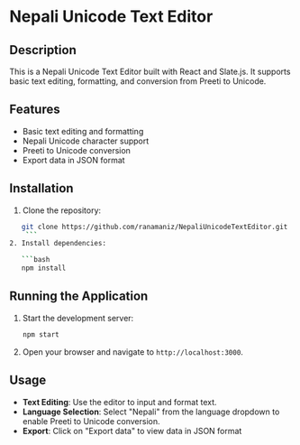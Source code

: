 # Nepali Unicode Text Editor

## Description

This is a Nepali Unicode Text Editor built with React and Slate.js. It supports basic text editing, formatting, and conversion from Preeti to Unicode.

## Features

- Basic text editing and formatting
- Nepali Unicode character support
- Preeti to Unicode conversion
- Export data in JSON format

## Installation

1. Clone the repository:

````bash
   git clone https://github.com/ranamaniz/NepaliUnicodeTextEditor.git
    ```
2. Install dependencies:

   ```bash
   npm install
````

## Running the Application

1. Start the development server:

   ```bash
   npm start
   ```

2. Open your browser and navigate to `http://localhost:3000`.

## Usage

- **Text Editing**: Use the editor to input and format text.
- **Language Selection**: Select "Nepali" from the language dropdown to enable Preeti to Unicode conversion.
- **Export**: Click on "Export data" to view data in JSON format
